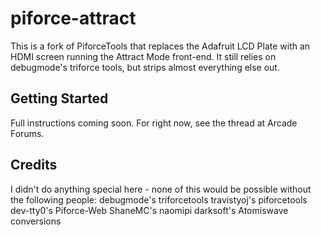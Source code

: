 piforce-attract
===============

This is a fork of PiforceTools that replaces the Adafruit LCD Plate with an HDMI screen running the Attract Mode front-end.  It still relies on debugmode's triforce tools, but strips almost everything else out.


## Getting Started
Full instructions coming soon.  For right now, see the thread at Arcade Forums.

## Credits
I didn't do anything special here - none of this would be possible without the following people:
debugmode's triforcetools
travistyoj's piforcetools
dev-tty0's Piforce-Web
ShaneMC's naomipi
darksoft's Atomiswave conversions
